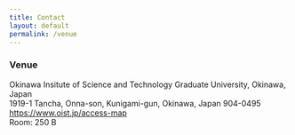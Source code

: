 ```yaml
---
title: Contact
layout: default
permalink: /venue
---
```



### Venue

<p> Okinawa Insitute of Science and Technology Graduate University, Okinawa, Japan<br />
1919-1 Tancha, Onna-son, Kunigami-gun, Okinawa, Japan 904-0495<br />
<a href="https://www.oist.jp/access-map">https://www.oist.jp/access-map</a><br />
Room: 250 B
</p>

<!-- <iframe src="https://www.google.com/maps/embed/v1/place?key=AIzaSyBrYYTQZJlVznlXAMqec2xBWtsoQScyadg&q=Eugenides+Foundation" width="480" height="360" frameborder="0" style="border:0" allowfullscreen></iframe> -->
<br />

